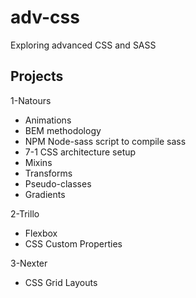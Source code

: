 # adv-css
Exploring advanced CSS and SASS

## Projects
1-Natours
- Animations
- BEM methodology
- NPM Node-sass script to compile sass 
- 7-1 CSS architecture setup
- Mixins
- Transforms
- Pseudo-classes
- Gradients

2-Trillo
- Flexbox
- CSS Custom Properties

3-Nexter
- CSS Grid Layouts
